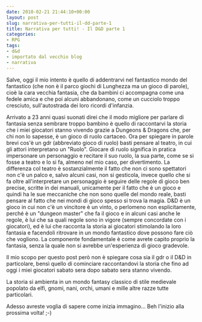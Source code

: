 ```yaml
---
date: 2010-02-21 21:44:10+00:00
layout: post
slug: narrativa-per-tutti-il-dd-parte-1
title: Narrativa per tutti! - Il D&D parte 1
categories:
- RPG
tags:
- d&d
- importato dal vecchio blog
- narrativa
---
```


Salve, oggi il mio intento è quello di addentrarvi nel fantastico mondo del fantastico (che non è il parco giochi di Lunghezza ma un gioco di parole), cioè la cara vecchia fantasia, che da bambini ci accompagna come una fedele amica e che poi alcuni abbandonano, come un cucciolo troppo cresciuto, sull'autostrada dei loro ricordi d'infanzia.  
<!--more-->
Arrivato a 23 anni quasi suonati direi che il modo migliore per parlare di fantasia senza sembrare troppo bambino è quello di raccontarvi la storia che i miei giocatori stanno vivendo grazie a Dungeons & Dragons che, per chi non lo sapesse, è un gioco di ruolo cartaceo. Ora per spiegare in parole brevi cos'è un gdr (abbreviato gioco di ruolo) basti pensare al teatro, in cui gli attori interpretano un "Ruolo". Giocare di ruolo significa in pratica impersonare un personaggio e recitare il suo ruolo, la sua parte, come se si fosse a teatro e lo si fa, almeno nel mio caso, per divertimento. La differenza col teatro è sostanzialmente il fatto che non ci sono spettatori non c'è un palco e, salvo alcuni casi, non si gesticola, invece quello che si fa oltre all'interpretare un personaggio è seguire delle regole di gioco ben precise, scritte in dei manuali, unicamente per il fatto che è un gioco e quindi ha le sue meccaniche che non sono quelle del mondo reale, basti pensare al fatto che nei mondi di gioco spesso si trova la magia. D&D è un gioco in cui non c'è un vincitore è un vinto, o perlomeno non esplicitamente, perché è un "dungeon master" che fa il gioco e in alcuni casi anche le regole, è lui che sa quali regole sono in vigore (sempre concordate con i giocatori), ed è lui che racconta la storia ai giocatori stimolando la loro fantasia e facendoli ritrovare in un mondo fantastico dove possono fare ciò che vogliono. La componente fondamentale è come avrete capito proprio la fantasia, senza la quale non si avrebbe un'esperienza di gioco gradevole.

Il mio scopo per questo post però non è spiegare cosa sia il gdr o il D&D in particolare, bensì quello di cominciare raccontandovi la storia che fino ad oggi i miei giocatori sabato sera dopo sabato sera stanno vivendo.

La storia si ambienta in un mondo fantasy classico di stile medievale popolato da elfi, gnomi, nani, orchi, umani e mille altre razze tutte particolari.

Adesso avreste voglia di sapere come inizia immagino... Beh l'inizio alla prossima volta! ;-)
